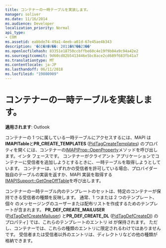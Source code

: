 ```yaml
---
title: コンテナーの一時テーブルを実装します。
manager: soliver
ms.date: 11/16/2014
ms.audience: Developer
localization_priority: Normal
api_type:
- COM
ms.assetid: eabbde74-49a1-4eeb-a01d-67e45ae4b343
description: '�ŏI�X�V��: 2011�N7��23��'
ms.openlocfilehash: 83351e18750ccbffbe60c4e19f9b04a9c94a42e2
ms.sourcegitcommit: 9d60cd82b5413446e5bc8ace2cd689f683fb41a7
ms.translationtype: MT
ms.contentlocale: ja-JP
ms.lasthandoff: 06/11/2018
ms.locfileid: "19800909"
---
```

# <a name="implementing-a-container-one-off-table"></a>コンテナーの一時テーブルを実装します。

  
  
**適用されます**: Outlook 
  
コンテナーの 1 つに属している一時テーブルにアクセスするには、MAPI は**IMAPITable**と**PR_CREATE_TEMPLATES** ([PidTagCreateTemplates](pidtagcreatetemplates-canonical-property.md)) のプロパティを開くには、コンテナーの[IMAPIProp::OpenProperty](imapiprop-openproperty.md)メソッドを呼び出します。インタ フェースです。 コンテナーがクライアント アプリケーションでコンテナーに受信者を追加しようとするときに、一時テーブルを取得しようとしています。 コンテナーは、いずれかの受信者を許可している場合、プロバイダー独自のテーブルの実装を返すか、MAPI 実装を取得する[IMAPISupport::GetOneOffTable](imapisupport-getoneofftable.md)を呼び出します。 
  
コンテナーの一時テーブル内のテンプレートのセットは、特定のコンテナーが保持できる受信者の種類を反映します。 通常、1 つまたは 2 つのテンプレート、個々 のメッセージングのユーザーまたは配布リストを作成するためのテンプレートが含まれます。 **PR_DEF_CREATE_MAILUSER** ([PidTagDefCreateMailuser](pidtagdefcreatemailuser-canonical-property.md)) と**PR_DEF_CREATE_DL** ([PidTagDefCreateDl](pidtagdefcreatedl-canonical-property.md)) のプロパティ] では、これらのテンプレートのエントリ id が保持されます。 ただし、コンテナーでは、これらの種類のエントリに限定されるわけではありませんです。 受信者または受信者以外のエントリは、ディレクトリなどの他の種類が格納できます。 
  


